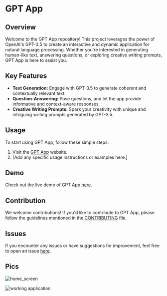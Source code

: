 # GPT App

## Overview

Welcome to the GPT App repository! This project leverages the power of OpenAI's GPT-3.5 to create an interactive and dynamic application for natural language processing. Whether you're interested in generating human-like text, answering questions, or exploring creative writing prompts, GPT App is here to assist you.

## Key Features

- **Text Generation:** Engage with GPT-3.5 to generate coherent and contextually relevant text.
- **Question-Answering:** Pose questions, and let the app provide informative and context-aware responses.
- **Creative Writing Prompts:** Spark your creativity with unique and intriguing writing prompts generated by GPT-3.5.

## Usage

To start using GPT App, follow these simple steps:

1. Visit the [GPT App](https://github.com/im-divyanshu/GPT_App) website.
2. [Add any specific usage instructions or examples here.]

## Demo

Check out the live demo of GPT App [here](https://your-live-demo-link).

## Contribution

We welcome contributions! If you'd like to contribute to GPT App, please follow the guidelines mentioned in the [CONTRIBUTING](https://github.com/im-divyanshu/GPT_App/blob/main/CONTRIBUTING.md) file.

## Issues

If you encounter any issues or have suggestions for improvement, feel free to open an issue [here](https://github.com/im-divyanshu/GPT_App/issues).

## Pics






![home_screen](https://user-images.githubusercontent.com/85323719/214200940-481d6179-d5f1-4e32-8492-e86eee2a4daa.png)










![working application](https://user-images.githubusercontent.com/85323719/214200943-29c1912f-5eb1-42cf-9878-17dd05bc14bf.png)
